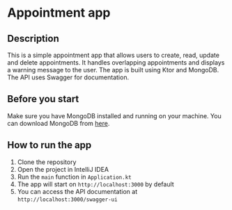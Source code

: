 # Appointment app 
## Description
This is a simple appointment app that allows users to create, read, update and delete appointments. It handles overlapping appointments and displays a warning message to the user. The app is built using Ktor and MongoDB. The API uses Swagger for documentation.

## Before you start
Make sure you have MongoDB installed and running on your machine. You can download MongoDB from [here](https://www.mongodb.com/try/download/community).

## How to run the app
1. Clone the repository
2. Open the project in IntelliJ IDEA
3. Run the `main` function in `Application.kt`
4. The app will start on `http://localhost:3000` by default
5. You can access the API documentation at `http://localhost:3000/swagger-ui`